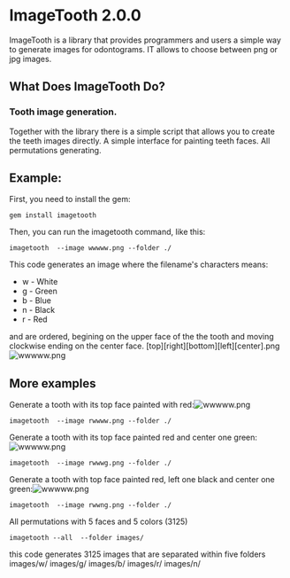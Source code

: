 
ImageTooth 2.0.0
================

ImageTooth is a library that provides programmers and users a simple way to generate images for odontograms. IT allows to choose between png or jpg images.

What Does ImageTooth Do?
------------------------

### Tooth image generation.

Together with the library there is a simple script that allows you to create the teeth images directly.
A simple interface for painting teeth faces.
All permutations generating.

Example:
-------

First, you need to install the gem:

    gem install imagetooth

Then, you can run the imagetooth command, like this:

    imagetooth  --image wwwww.png --folder ./

This code generates an image where the filename's characters means:

* w - White
* g - Green
* b - Blue
* n - Black
* r - Red

and are ordered, begining on the upper face of the the tooth and moving clockwise ending on the center face.
[top][right][bottom][left][center].png
![wwwww.png](https://github.com/gramos/imagetooth/blob/master/images/wwwww.png)

More examples
-------------

Generate a tooth with its top face painted with red:![wwwww.png](https://github.com/gramos/imagetooth/blob/master/images/rwwww.png)

    imagetooth  --image rwwww.png --folder ./

Generate a tooth with its top face painted red and center one green:![wwwww.png](https://github.com/gramos/imagetooth/blob/master/images/rwwwg.png)

    imagetooth  --image rwwwg.png --folder ./

Generate a tooth with top face painted red, left one black and center one green:![wwwww.png](https://github.com/gramos/imagetooth/blob/master/images/rwwng.png)

    imagetooth  --image rwwng.png --folder ./

All permutations with 5 faces and 5 colors (3125)

    imagetooth --all  --folder images/

this code generates 3125 images that are separated within five folders images/w/ images/g/ images/b/ images/r/ images/n/


